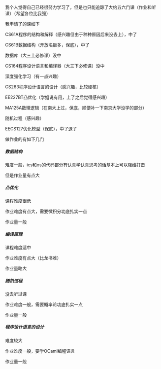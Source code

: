 我个人觉得自己已经很努力学习了，但是也只能追踪了大约五六门课（作业和听课）（希望各位比我强）

我申请了的课如下

CS61A程序的结构和解释（感兴趣但由于种种原因后来没去上），中了

CS61B数据结构（开放名额多，保底），中了

数据库（大三上必修课）没中

CS164程序设计语言和编译器（大三下必修课）没中

深度强化学习（有一点兴趣）

CS263程序设计语言的设计（感兴趣，比较硬核）

EE227BT凸优化（学姐说有用，上了之后觉得感兴趣）

MA125A数理逻辑（在南大上过，保底，顺便补一下南京大学没学的部分）

随机过程（感兴趣）

EECS127优化模型（保底），中了退了

做作业的有如下几门

##### 数据结构

难度一般，ics和os的代码部分有认真学认真思考的话基本上可以降维打击

但是作业量有点大

##### 凸优化

课程难度很低

作业难度有点大，需要微积分功底扎实一点

作业量一般

##### 编译原理

课程难度适中

作业难度有点大（比龙书难）

作业量略大

##### 随机过程

没去听过课

作业难度一般，需要概率论功底扎实一点

作业量一般

##### 程序设计语言的设计

难度较大

作业难度一般，要学OCaml编程语言

作业量一般
